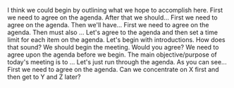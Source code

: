 I think we could begin by outlining what we hope to accomplish here.
First we need to agree on the agenda. After that we should…
First we need to agree on the agenda. Then we'll have…
First we need to agree on the agenda. Then must also ...
Let's agree to the agenda and then set a time limit for each item on the agenda.
Let's begin with introductions. How does that sound?
We should begin the meeting. Would you agree?
We need to agree upon the agenda before we begin. 
The main objective/purpose of today's meeting is to ...
Let's just run through the agenda.  As you can see...
First we need to agree on the agenda. Can we concentrate on X first and then get to Y and Z later?
